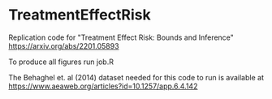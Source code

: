 # TreatmentEffectRisk

Replication code for "Treatment Effect Risk: Bounds and Inference"
https://arxiv.org/abs/2201.05893

To produce all figures run job.R

The Behaghel et. al (2014) dataset needed for this code to run is available at https://www.aeaweb.org/articles?id=10.1257/app.6.4.142
